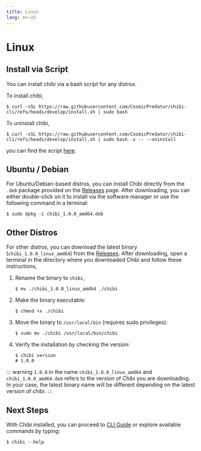 ```yaml
---
title: Linux
lang: en-US
---
```


# Linux

## Install via Script
You can install chibi via a bash script for any distros. 

To install chibi,
```shell
$ curl -sSL https://raw.githubusercontent.com/CosmicPredator/chibi-cli/refs/heads/develop/install.sh | sudo bash
```

To uninstall chibi,
```shell
$ curl -sSL https://raw.githubusercontent.com/CosmicPredator/chibi-cli/refs/heads/develop/install.sh | sudo bash -s -- --uninstall
```
you can find the script [here](https://github.com/CosmicPredator/chibi-cli/blob/develop/install.sh).


## Ubuntu / Debian
For Ubuntu/Debian-based distros, you can install Chibi directly from the `.deb` package provided on the [Releases](https://github.com/CosmicPredator/chibi-cli/releases/latest) page. After downloading, you can either double-click on it to install via the software manager or use the following command in a terminal:
```shell
$ sudo dpkg -i chibi_1.0.0_amd64.deb
```

## Other Distros
For other distros, you can download the latest binary (`chibi_1.0.0_linux_amd64`) from the [Releases](https://github.com/CosmicPredator/chibi-cli/releases/latest). After downloading, open a terminal in the directory where you downloaded Chibi and follow these instructions,

1. Rename the binary to `chibi`,
    ```shell
    $ mv ./chibi_1.0.0_linux_amd64 ./chibi
    ```

2. Make the binary executable:
    ```shell
    $ chmod +x ./chibi
    ```

3. Move the binary to `/usr/local/bin` (requires sudo privileges):
    ```shell
    $ sudo mv ./chibi /usr/local/bin/chibi
    ```

4. Verify the installation by checking the version:
    ```shell
    $ chibi version
    # 1.0.0
    ```

::: warning
`1.0.0` in the name `chibi_1.0.0_linux_amd64` and `chibi_1.0.0_amd64.deb` refers to the version of Chibi you are downloading. In your case, the latest binary name will be different depending on the latest version of chibi. 
:::

## Next Steps
With Chibi installed, you can proceed to [CLI Guide](../02_cli_guide/index) or explore available commands by typing:
```shell
$ chibi --help
```
